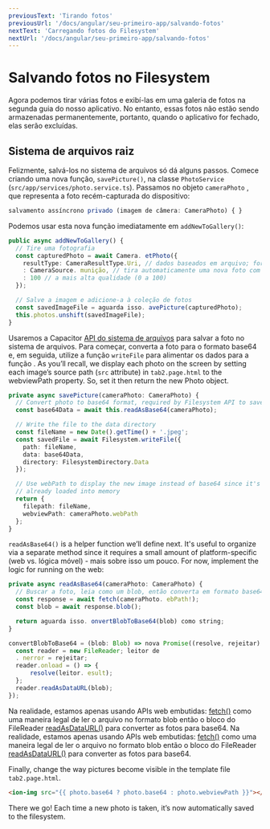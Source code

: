 ```yaml
---
previousText: 'Tirando fotos'
previousUrl: '/docs/angular/seu-primeiro-app/salvando-fotos'
nextText: 'Carregando fotos do Filesystem'
nextUrl: '/docs/angular/seu-primeiro-app/salvando-fotos'
---
```


# Salvando fotos no Filesystem

Agora podemos tirar várias fotos e exibí-las em uma galeria de fotos na segunda guia do nosso aplicativo. No entanto, essas fotos não estão sendo armazenadas permanentemente, portanto, quando o aplicativo for fechado, elas serão excluídas.

## Sistema de arquivos raiz

Felizmente, salvá-los no sistema de arquivos só dá alguns passos. Comece criando uma nova função, `savePicture()`, na classe `PhotoService` (`src/app/services/photo.service.ts`). Passamos no objeto `cameraPhoto` , que representa a foto recém-capturada do dispositivo:

```typescript
salvamento assíncrono privado (imagem de câmera: CameraPhoto) { }
```

Podemos usar esta nova função imediatamente em `addNewToGallery()`:

```typescript
public async addNewToGallery() {
  // Tire uma fotografia
  const capturedPhoto = await Camera. etPhoto({
    resultType: CameraResultType.Uri, // dados baseados em arquivo; fornece a melhor fonte de desempenho
    : CameraSource. munição, // tira automaticamente uma nova foto com a qualidade da câmera
    : 100 // a mais alta qualidade (0 a 100)
  });

  // Salve a imagem e adicione-a à coleção de fotos
  const savedImageFile = aguarda isso. avePicture(capturedPhoto);
  this.photos.unshift(savedImageFile);
}
```

Usaremos a Capacitor [API do sistema de arquivos](https://capacitor.ionicframework.com/docs/apis/filesystem) para salvar a foto no sistema de arquivos. Para começar, converta a foto para o formato base64 e, em seguida, utilize a função `writeFile` para alimentar os dados para a função </code>. As you’ll recall, we display each photo on the screen by setting each image’s source path (`src` attribute) in `tab2.page.html` to the webviewPath property. So, set it then return the new Photo object.

```typescript
private async savePicture(cameraPhoto: CameraPhoto) {
  // Convert photo to base64 format, required by Filesystem API to save
  const base64Data = await this.readAsBase64(cameraPhoto);

  // Write the file to the data directory
  const fileName = new Date().getTime() + '.jpeg';
  const savedFile = await Filesystem.writeFile({
    path: fileName,
    data: base64Data,
    directory: FilesystemDirectory.Data
  });

  // Use webPath to display the new image instead of base64 since it's
  // already loaded into memory
  return {
    filepath: fileName,
    webviewPath: cameraPhoto.webPath
  };
}
```

`readAsBase64()` is a helper function we’ll define next. It's useful to organize via a separate method since it requires a small amount of platform-specific (web vs. lógica móvel) - mais sobre isso um pouco. For now, implement the logic for running on the web:

```typescript
private async readAsBase64(cameraPhoto: CameraPhoto) {
  // Buscar a foto, leia como um blob, então converta em formato base64
  const response = await fetch(cameraPhoto. ebPath!);
  const blob = await response.blob();

  return aguarda isso. onvertBlobToBase64(blob) como string;  
}

convertBlobToBase64 = (blob: Blob) => nova Promise((resolve, rejeitar) => {
  const reader = new FileReader; leitor de
  . nerror = rejeitar;
  reader.onload = () => {
      resolve(leitor. esult);
  };
  reader.readAsDataURL(blob);
});
```

Na realidade, estamos apenas usando APIs web embutidas: [fetch()](https://developer.mozilla.org/en-US/docs/Web/API/Fetch_API) como uma maneira legal de ler o arquivo no formato blob então o bloco do FileReader [readAsDataURL()](https://developer.mozilla.org/en-US/docs/Web/API/FileReader/readAsDataURL) para converter as fotos para base64. Na realidade, estamos apenas usando APIs web embutidas: [fetch()](https://developer.mozilla.org/en-US/docs/Web/API/Fetch_API) como uma maneira legal de ler o arquivo no formato blob então o bloco do FileReader [readAsDataURL()](https://developer.mozilla.org/en-US/docs/Web/API/FileReader/readAsDataURL) para converter as fotos para base64.

Finally, change the way pictures become visible in the template file `tab2.page.html`.

```html
<ion-img src="{{ photo.base64 ? photo.base64 : photo.webviewPath }}"></ion-img>
```

There we go! Each time a new photo is taken, it’s now automatically saved to the filesystem.
